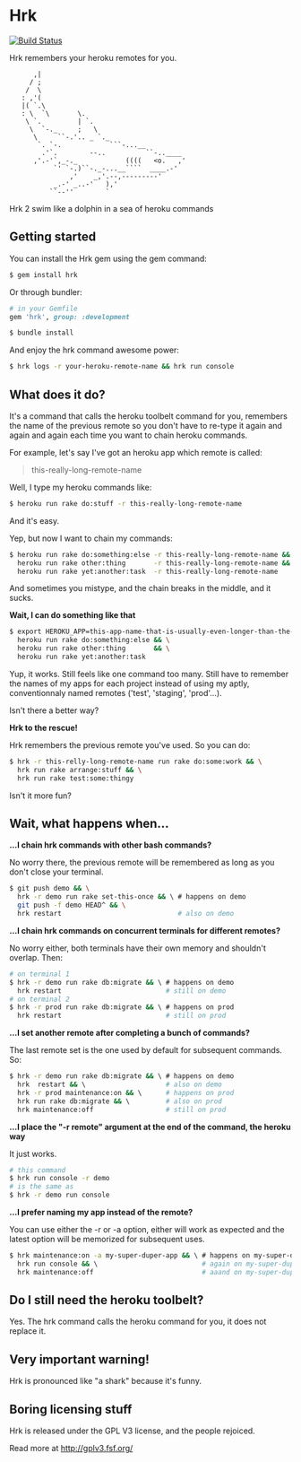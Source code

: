# Hrk
[![Build Status](https://travis-ci.org/Bastes/hrk.svg?branch=master)](https://travis-ci.org/Bastes/hrk)

Hrk remembers your heroku remotes for you.

```
      ,|
     / ;
    /  \
   : ,'(
   |( `.\
   : \  `\       \.
    \ `.         | `.
     \  `-._     ;   \
      \     ``-.'.. _ `._
       `. `-.            ```-...__
        .'`.        --..          ``-..____
      ,'.-'`,_-._            ((((   <o.   ,'
           `' `-.)``-._-...__````  ____.-'
               ,'    _,'.--,---------'
           _.-' _..-'   ),'
          ``--''        `
```

Hrk 2 swim like a dolphin in a sea of heroku commands

## Getting started

You can install the Hrk gem using the gem command:

```bash
$ gem install hrk
```

Or through bundler:

```ruby
# in your Gemfile
gem 'hrk', group: :development

$ bundle install
```

And enjoy the hrk command awesome power:
```bash
$ hrk logs -r your-heroku-remote-name && hrk run console
```


## What does it do?

It's a command that calls the heroku toolbelt command for you, remembers the
name of the previous remote so you don't have to re-type it again and again
and again each time you want to chain heroku commands.

For example, let's say I've got an heroku app which remote is called:

> this-really-long-remote-name

Well, I type my heroku commands like:

```bash
$ heroku run rake do:stuff -r this-really-long-remote-name
```

And it's easy.

Yep, but now I want to chain my commands:

```bash
$ heroku run rake do:something:else -r this-really-long-remote-name && \
  heroku run rake other:thing       -r this-really-long-remote-name && \
  heroku run rake yet:another:task  -r this-really-long-remote-name
```

And sometimes you mistype, and the chain breaks in the middle, and it sucks.

**Wait, I can do something like that**

```bash
$ export HEROKU_APP=this-app-name-that-is-usually-even-longer-than-the-remote-name && \
  heroku run rake do:something:else && \
  heroku run rake other:thing       && \
  heroku run rake yet:another:task
```

Yup, it works.
Still feels like one command too many.
Still have to remember the names of my apps for each project instead of using my
aptly, conventionnaly named remotes ('test', 'staging', 'prod'...).

Isn't there a better way?

**Hrk to the rescue!**

Hrk remembers the previous remote you've used. So you can do:

```bash
$ hrk -r this-relly-long-remote-name run rake do:some:work && \
  hrk run rake arrange:stuff && \
  hrk run rake test:some:thingy
```

Isn't it more fun?

## Wait, what happens when...

**...I chain hrk commands with other bash commands?**

No worry there, the previous remote will be remembered as long as you don't
close your terminal.

```bash
$ git push demo && \
  hrk -r demo run rake set-this-once && \ # happens on demo
  git push -f demo HEAD^ && \
  hrk restart                             # also on demo
```

**...I chain hrk commands on concurrent terminals for different remotes?**

No worry either, both terminals have their own memory and shouldn't overlap.
Then:

```bash
# on terminal 1
$ hrk -r demo run rake db:migrate && \ # happens on demo
  hrk restart                          # still on demo
# on terminal 2
$ hrk -r prod run rake db:migrate && \ # happens on prod
  hrk restart                          # still on prod
```

**...I set another remote after completing a bunch of commands?**

The last remote set is the one used by default for subsequent commands. So:

```bash
$ hrk -r demo run rake db:migrate && \ # happens on demo
  hrk  restart && \                    # also on demo
  hrk -r prod maintenance:on && \      # happens on prod
  hrk run rake db:migrate && \         # also on prod
  hrk maintenance:off                  # still on prod
```

**...I place the "-r remote" argument at the end of the command, the heroku way**

It just works.

```bash
# this command
$ hrk run console -r demo
# is the same as
$ hrk -r demo run console
```

**...I prefer naming my app instead of the remote?**

You can use either the -r or -a option, either will work as expected and the
latest option will be memorized for subsequent uses.

```bash
$ hrk maintenance:on -a my-super-duper-app && \ # happens on my-super-duper-app
  hrk run console && \                          # again on my-super-duper-app
  hrk maintenance:off                           # aaand on my-super-duper-app
```

## Do I still need the heroku toolbelt?

Yes. The hrk command calls the heroku command for you, it does not replace it.

## Very important warning!

Hrk is pronounced like "a shark" because it's funny.

## Boring licensing stuff

Hrk is released under the GPL V3 license, and the people rejoiced.

Read more at http://gplv3.fsf.org/
